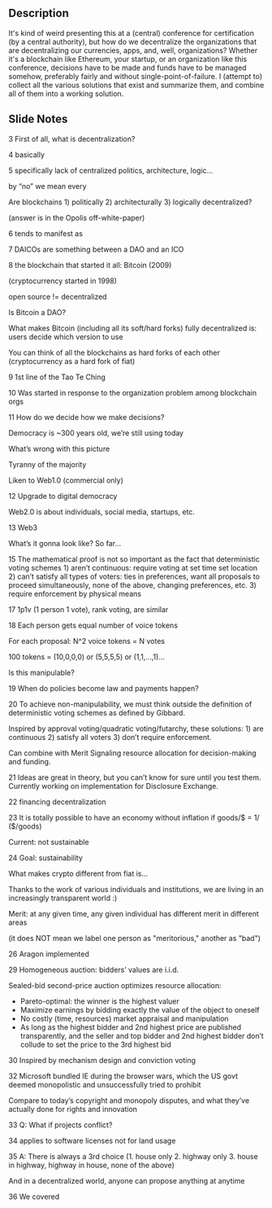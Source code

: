 ## Description

It's kind of weird presenting this at a (central) conference for certification (by a central authority), but how do we decentralize the organizations that are decentralizing our currencies, apps, and, well, organizations? Whether it's a blockchain like Ethereum, your startup, or an organization like this conference, decisions have to be made and funds have to be managed somehow, preferably fairly and without single-point-of-failure. I (attempt to) collect all the various solutions that exist and summarize them, and combine all of them into a working solution.

## Slide Notes

3
First of all, what is decentralization?

4
basically

5
specifically lack of centralized politics, architecture, logic…

by “no” we mean every

Are blockchains 1) politically 2) architecturally 3) logically decentralized?

(answer is in the Opolis off-white-paper)

6
tends to manifest as

7
DAICOs are something between a DAO and an ICO

8
the blockchain that started it all: Bitcoin (2009)

(cryptocurrency started in 1998)

open source != decentralized

Is Bitcoin a DAO? 

What makes Bitcoin (including all its soft/hard forks) fully decentralized is: users decide which version to use

You can think of all the blockchains as hard forks of each other (cryptocurrency as a hard fork of fiat)

9
1st line of the Tao Te Ching

10
Was started in response to the organization problem among blockchain orgs

11
How do we decide how we make decisions?

Democracy is ~300 years old, we’re still using today

What’s wrong with this picture

Tyranny of the majority

Liken to Web1.0 (commercial only)

12
Upgrade to digital democracy

Web2.0 is about individuals, social media, startups, etc.

13
Web3

What’s it gonna look like? So far…

15
The mathematical proof is not so important as the fact that deterministic voting schemes 1) aren’t continuous: require voting at set time set location 2) can’t satisfy all types of voters: ties in preferences, want all proposals to proceed simultaneously, none of the above, changing preferences, etc. 3) require enforcement by physical means

17
1p1v (1 person 1 vote), rank voting, are similar

18
Each person gets equal number of voice tokens

For each proposal: N^2 voice tokens = N votes

100 tokens = (10,0,0,0) or (5,5,5,5) or (1,1,…,1)…

Is this manipulable?

19
When do policies become law and payments happen?

20
To achieve non-manipulability, we must think outside the definition of deterministic voting schemes as defined by Gibbard. 

Inspired by approval voting/quadratic voting/futarchy, these solutions: 1) are continuous 2) satisfy all voters 3) don’t require enforcement. 

Can combine with Merit Signaling resource allocation for decision-making and funding.

21
Ideas are great in theory, but you can’t know for sure until you test them. Currently working on implementation for Disclosure Exchange.

22
financing decentralization

23
It is totally possible to have an economy without inflation if goods/$ = 1/ ($/goods)

Current: not sustainable

24
Goal: sustainability

What makes crypto different from fiat is…

Thanks to the work of various individuals and institutions, we are living in an increasingly transparent world :)

Merit: at any given time, any given individual has different merit in different areas

(it does NOT mean we label one person as "meritorious," another as "bad")

26
Aragon implemented

29
Homogeneous auction: bidders’ values are i.i.d.

Sealed-bid second-price auction optimizes resource allocation:
- Pareto-optimal: the winner is the highest valuer
- Maximize earnings by bidding exactly the value of the object to oneself
- No costly (time, resources) market appraisal and manipulation
- As long as the highest bidder and 2nd highest price are published transparently, and the seller and top bidder and 2nd highest bidder don’t collude to set the price to the 3rd highest bid

30
Inspired by mechanism design and conviction voting

32
Microsoft bundled IE during the browser wars, which the US govt deemed monopolistic and unsuccessfully tried to prohibit

Compare to today’s copyright and monopoly disputes, and what they’ve actually done for rights and innovation

33
Q: What if projects conflict?

34
applies to software licenses
not for land usage

35
A: There is always a 3rd choice (1. house only 2. highway only 3. house in highway, highway in house, none of the above)

And in a decentralized world, anyone can propose anything at anytime

36
We covered
